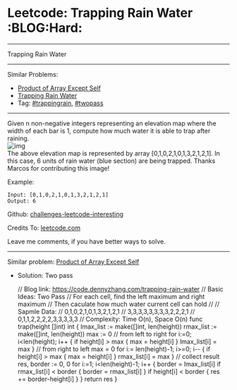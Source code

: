 # Leetcode: Trapping Rain Water     :BLOG:Hard:


---

Trapping Rain Water  

---

Similar Problems:  
-   [Product of Array Except Self](https://code.dennyzhang.com/product-of-array-except-self)
-   [Trapping Rain Water](https://code.dennyzhang.com/container-water)
-   Tag: [#trappingrain](https://code.dennyzhang.com/tag/trappingrain), [#twopass](https://code.dennyzhang.com/tag/twopass)

---

Given n non-negative integers representing an elevation map where the width of each bar is 1, compute how much water it is able to trap after raining.  
![img](//raw.githubusercontent.com/DennyZhang/challenges-leetcode-interesting/master/images/rainwater_trap.png)  
The above elevation map is represented by array [0,1,0,2,1,0,1,3,2,1,2,1]. In this case, 6 units of rain water (blue section) are being trapped. Thanks Marcos for contributing this image!  

Example:  

    Input: [0,1,0,2,1,0,1,3,2,1,2,1]
    Output: 6

Github: [challenges-leetcode-interesting](https://github.com/DennyZhang/challenges-leetcode-interesting/tree/master/problems/trapping-rain-water)  

Credits To: [leetcode.com](https://leetcode.com/problems/trapping-rain-water/description/)  

Leave me comments, if you have better ways to solve.  

---

Similar problem: [Product of Array Except Self](https://code.dennyzhang.com/product-of-array-except-self)  

-   Solution: Two pass

    // Blog link: https://code.dennyzhang.com/trapping-rain-water
    // Basic Ideas: Two Pass
    // For each cell, find the left maximum and right maximum
    // Then caculate how much water current cell can hold
    //
    // Sapmle Data:
    //    0,1,0,2,1,0,1,3,2,1,2,1
    //    3,3,3,3,3,3,3,3,2,2,2,1
    //    0,1,1,2,2,2,2,3,3,3,3,3
    // Complexity: Time O(n), Space O(n)
    func trap(height []int) int {
        lmax_list := make([]int, len(height))
        rmax_list := make([]int, len(height))
        max := 0
        // from left to right
        for i:=0; i<len(height); i++ {
            if height[i] > max { max = height[i] }
            lmax_list[i] = max
        }
        // from right to left
        max = 0
        for i:= len(height)-1; i>=0; i-- {
            if height[i] > max { max = height[i] }
            rmax_list[i] = max
        }
        // collect result
        res, border := 0, 0
        for i:=1; i<len(height)-1; i++ {
            border = lmax_list[i]
            if rmax_list[i] < border { border = rmax_list[i] }
            if height[i] < border { res += border-height[i] }
        }
        return res
    }